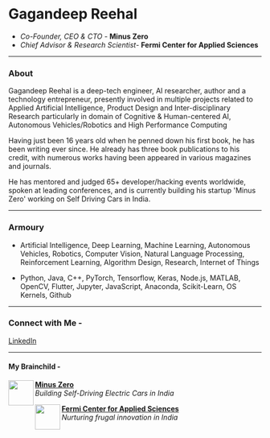 # Gagandeep Reehal
- *Co-Founder, CEO & CTO -* **Minus Zero**
- *Chief Advisor & Research Scientist-* **Fermi Center for Applied Sciences**
____
### About

Gagandeep Reehal is a deep-tech engineer, AI researcher, author and a technology entrepreneur, presently involved in multiple projects related to Applied Artificial Intelligence, Product Design and Inter-disciplinary Research particularly in domain of Cognitive & Human-centered AI, Autonomous Vehicles/Robotics and High Performance Computing

Having just been 16 years old when he penned down his first book, he has been writing ever since. He already has three book publications to his credit, with numerous works having been appeared in various magazines and journals.

He has mentored and judged 65+ developer/hacking events worldwide, spoken at leading conferences, and is currently building his startup 'Minus Zero' working on Self Driving  Cars in India. 
___


### Armoury

- Artificial Intelligence, Deep Learning, Machine Learning, Autonomous Vehicles, Robotics, Computer Vision, Natural Language Processing, Reinforcement Learning, Algorithm Design, Research, Internet of Things

- Python, Java, C++, PyTorch, Tensorflow, Keras, Node.js, MATLAB, OpenCV, Flutter, Jupyter, JavaScript, Anaconda, Scikit-Learn, OS Kernels, Github

____
### Connect with Me -

[LinkedIn](https://www.linkedin.com/in/gagandeepreehal/)

___
#### My Brainchild -
<p> <img align="left" src="https://avatars3.githubusercontent.com/u/70444900?s=180&v=4" width="50" height="50" />
  <b> <a href="https://minuszero.in"> Minus Zero </a> </b> <br>
  <i> Building Self-Driving Electric Cars in India </i> </p>

<p> <img align="left" src="https://avatars1.githubusercontent.com/u/73734621?s=200&v=4" width="50" height="50" />
  <b> <a href="https://fermi.in"> Fermi Center for Applied Sciences </a> </b> <br>
  <i> Nurturing frugal innovation in India </i> </p>

